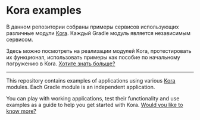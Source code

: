 # Kora examples

В данном репозитории собраны примеры сервисов использующих различные модули [Kora](https://kora-projects.github.io/kora-docs/ru/).
Каждый Gradle модуль является независимым сервисом. 

Здесь можно посмотреть на реализации модулей Kora, протестировать их функционал, использовать примеры как пособие по начальному погружению в Kora.
[Хотите знать больше?](https://kora-projects.github.io/kora-docs/ru/)

---

This repository contains examples of applications using various [Kora](https://kora-projects.github.io/kora-docs/en/) modules.
Each Gradle module is an independent application. 

You can play with working applications, test their functionality and use examples as a guide to help you get started with Kora.
[Would you like to know more?](https://kora-projects.github.io/kora-docs/en/)